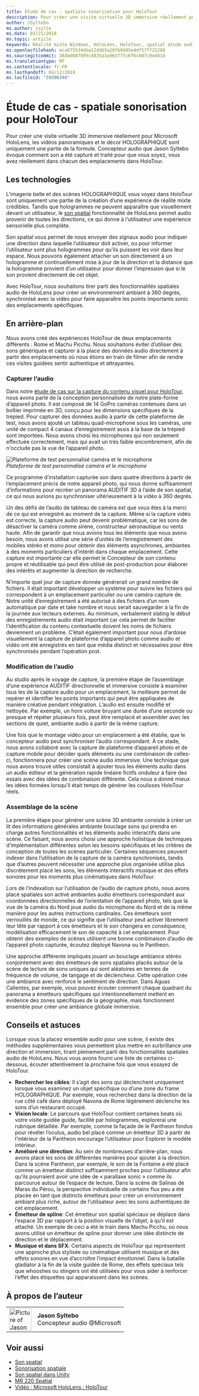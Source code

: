 ```yaml
---
title: Étude de cas - spatiale sonorisation pour HoloTour
description: Pour créer une visite virtuelle 3D immersive réellement pour Microsoft HoloLens, les vidéos panoramiques et le décor HOLOGRAPHIQUE sont uniquement une partie de la formule.
author: JSyltebo
ms.author: jsylte
ms.date: 03/21/2018
ms.topic: article
keywords: Réalité mixte Windows, HoloLens, HoloTour, spatial étude audio, de casse
ms.openlocfilehash: eca675534dba12dd65a20fb9d85e4df57f725288
ms.sourcegitcommit: 384b0087899cd835a3a965f75c6f6c607c9edd1b
ms.translationtype: MT
ms.contentlocale: fr-FR
ms.lasthandoff: 04/12/2019
ms.locfileid: "59596340"
---
```

# <a name="case-study---spatial-sound-design-for-holotour"></a>Étude de cas - spatiale sonorisation pour HoloTour

Pour créer une visite virtuelle 3D immersive réellement pour Microsoft HoloLens, les vidéos panoramiques et le décor HOLOGRAPHIQUE sont uniquement une partie de la formule. Concepteur audio que Jason Syltebo évoque comment son a été capturé et traité pour que vous soyez, vous avez réellement dans chacun des emplacements dans HoloTour.

## <a name="the-tech"></a>Les technologies

L’imagerie belle et des scènes HOLOGRAPHIQUE vous voyez dans HoloTour sont uniquement une partie de la création d’une expérience de réalité mixte crédibles. Tandis que hologrammes ne peuvent apparaître que visuellement devant un utilisateur, le [son spatial](spatial-sound.md) fonctionnalité de HoloLens permet audio provenir de toutes les directions, ce qui donne à l’utilisateur une expérience sensorielle plus complète.

Son spatial vous permet de nous envoyer des signaux audio pour indiquer une direction dans laquelle l’utilisateur doit activer, ou pour informer l’utilisateur sont plus hologrammes pour qu’ils puissent les voir dans leur espace. Nous pouvons également attacher un son directement à un hologramme et continuellement mise à jour de la direction et la distance que la hologramme provient d’un utilisateur pour donner l’impression que si le son provient directement de cet objet.

Avec HoloTour, nous souhaitons tirer parti des fonctionnalités spatiales audio de HoloLens pour créer un environnement ambiant à 360 degrés, synchronisé avec la vidéo pour faire apparaître les points importants sonic des emplacements spécifiques.

## <a name="behind-the-scenes"></a>En arrière-plan

Nous avons créé des expériences HoloTour de deux emplacements différents : Rome et Machu Picchu. Nous souhaitons éviter d’utiliser des sons génériques et capturer à la place des données audio directement à partir des emplacements où nous étions en train de filmer afin de rendre ces visites guidées sentir authentique et attrayantes.

### <a name="capturing-the-audio"></a>Capturer l’audio

Dans notre [étude de cas sur la capture du contenu visuel pour HoloTour](case-study-capturing-and-creating-content-for-holotour.md), nous avons parlé de la conception personnalisée de notre plate-forme d’appareil photo. Il est composé de 14 GoPro caméras contenues dans un boîtier imprimée en 3D, conçu pour les dimensions spécifiques de la trépied. Pour capturer des données audio à partir de cette plateforme de test, nous avons ajouté un tableau quad-microphone sous les caméras, une unité de compact 4 canaux d’enregistrement assis à la base de la trépied sont importées. Nous avons choisi les microphones qui non seulement effectuée correctement, mais qui avait un très faible encombrement, afin de n'occlude pas la vue de l’appareil photo.

![Plateforme de test personnalisé caméra et le microphone](images/camera-rig-microphones-300px.png)<br>
*Plateforme de test personnalisé caméra et le microphone*

Ce programme d’installation capturée son dans quatre directions à partir de l’emplacement précis de notre appareil photo, qui nous donne suffisamment d’informations pour recréer un panorama AUDITIF 3D à l’aide de son spatial, ce qui nous aurions pu synchroniser ultérieurement à la vidéo à 360 degrés.

Un des défis de l’audio de tableau de caméra est que vous êtes à la merci de ce qui est enregistré au moment de la capture. Même si la capture vidéo est correcte, la capture audio peut devenir problématique, car les sons de désactiver la caméra comme sirène, constructeur aéronautique ou vents haute. Afin de garantir que nous avions tous les éléments que nous avons besoin, nous avons utilisé une série d’unités de l’enregistrement des mobiles stéréo et mono pour obtenir des éléments asynchrones, ambiantes à des moments particuliers d’intérêt dans chaque emplacement. Cette capture est importante car elle permet le Concepteur de son contenu propre et réutilisable qui peut être utilisé de post-production pour élaborer des intérêts et augmenter la direction de recherche.

N’importe quel jour de capture donnée générerait un grand nombre de fichiers. Il était important développer un système pour suivre les fichiers qui correspondent à un emplacement particulier ou une caméra capture de. Notre unité d’enregistrement a été autorisé à des fichiers d’un nom automatique par date et take nombre et nous serait sauvegarder à la fin de la journée aux lecteurs externes. Au minimum, verbalement slating le début des enregistrements audio était important car cela permet de faciliter l’identification du contenu contextuelle doivent les noms de fichiers deviennent un problème. C’était également important pour nous d’ardoise visuellement la capture de plateforme d’appareil photo comme audio et vidéo ont été enregistrés en tant que média distinct et nécessaires pour être synchronisés pendant l’opération post.

### <a name="editing-the-audio"></a>Modification de l’audio

Au studio après le voyage de capture, la première étape de l’assemblage d’une expérience AUDITIF directionnelle et immersive consiste à examiner tous les de la capture audio pour un emplacement, la meilleure permet de repérer et identifier les points importants qui peut être appliquées de manière créative pendant intégration. L’audio est ensuite modifié et nettoyée. Par exemple, un horn voiture bruyant une durée d’une seconde ou presque et répéter plusieurs fois, peut être remplacé et assembler avec les sections de quiet, ambiante audio à partir de la même capture.

Une fois que le montage vidéo pour un emplacement a été établie, que le concepteur audio peut synchroniser l’audio correspondant. À ce stade, nous avons collaboré avec la capture de plateforme d’appareil photo et de capture mobile pour décider quels éléments ou une combinaison de celles-ci, fonctionnera pour créer une scène audio immersive. Une technique que nous avons trouvé utiles consistait à ajouter tous les éléments audio dans un audio éditeur et la génération rapide linéaire fictifs onduleur à faire des essais avec des idées de combinaison différente. Cela nous a donné mieux les idées formées lorsqu’il était temps de générer les coulisses HoloTour réels.

### <a name="assembling-the-scene"></a>Assemblage de la scène

La première étape pour générer une scène 3D ambiante consiste à créer un lit des informations générales ambiante bouclage sons qui prendra en charge autres fonctionnalités et les éléments audio interactifs dans une scène. Ce faisant, nous avons choisi une approche holistique de techniques d’implémentation différentes selon les besoins spécifiques et les critères de conception de toutes les scènes particulier. Certaines séquences peuvent indexer dans l’utilisation de la capture de la caméra synchronisés, tandis que d’autres peuvent nécessiter une approche plus organisée utilise plus discrètement placé les sons, les éléments interactifs musique et des effets sonores pour les moments plus cinématiques dans HoloTour.

Lors de l’indexation sur l’utilisation de l’audio de capture photo, nous avons placé spatiales son activé ambiantes audio émetteurs correspondant aux coordonnées directionnelles de l’orientation de l’appareil photo, tels que la vue de la caméra du Nord joue audio du microphone du Nord et de la même manière pour les autres instructions cardinales. Ces émetteurs sont verrouillés de monde, ce qui signifie que l’utilisateur peut activer librement leur tête par rapport à ces émetteurs et le son changera en conséquence, modélisation efficacement le son de capacité à cet emplacement. Pour obtenir des exemples de scènes utilisent une bonne combinaison d’audio de l’appareil photo capturée, écoutez déployé Navona ou le Pantheon.

Une approche différente impliqués jouant un bouclage ambiance stéréo conjointement avec des émetteurs de sons spatiales placés autour de la scène de lecture de sons uniques qui sont aléatoires en termes de fréquence de volume, de tangage et de déclencheur. Cette opération crée une ambiance avec renforce le sentiment de direction. Dans Aguas Calientes, par exemple, vous pouvez écouter comment chaque quadrant du panorama a émetteurs spécifiques qui intentionnellement mettent en évidence des zones spécifiques de la géographie, mais fonctionnent ensemble pour créer une ambiance globale immersive.

## <a name="tips-and-tricks"></a>Conseils et astuces

Lorsque vous la placez ensemble audio pour une scène, il existe des méthodes supplémentaires vous permettent plus mettre en surbrillance une direction et immersion, tirant pleinement parti des fonctionnalités spatiales audio de HoloLens. Nous vous avons fourni une liste de certaines ci-dessous, écouter attentivement la prochaine fois que vous essayez de HoloTour.
* **Rechercher les cibles**: Il s’agit des sons qui déclenchent uniquement lorsque vous examinez un objet spécifique ou d’une zone du frame HOLOGRAPHIQUE. Par exemple, vous recherchez dans la direction de la rue côté café dans déployé Navona de Rome légèrement déclenche les sons d’un restaurant occupé.
* **Vision locale**: Le parcours que HoloTour contient certaines beats où votre visite guidée guide, facilité par hologrammes, explorerai une rubrique détaillée. Par exemple, comme la façade de le Pantheon fondus pour révéler l’oculus, audio bel placé comme un émetteur 3D à partir de l’intérieur de la Pantheon encourage l’utilisateur pour Explorer le modèle intérieur.
* **Amélioré une direction**: Au sein de nombreuses d’arrière-plan, nous avons placé les sons de différentes manières pour ajouter à la direction. Dans la scène Pantheon, par exemple, le son de la Fontaine a été placé comme un émetteur distinct suffisamment proches pour l’utilisateur afin qu’ils pourraient avoir une idée de « parallaxe sonic » comme ils parcourue autour de l’espace de lecture. Dans la scène de Salinas de Maras du Pérou, la perspective individuelle de certains flux peu a été placée en tant que distincts émetteurs pour créer un environnement ambiant plus riche, autour de l’utilisateur avec les sons authentiques de cet emplacement.
* **Émetteur de spline**: Cet émetteur son spatial spéciaux se déplace dans l’espace 3D par rapport à la position visuelle de l’objet, à qu'il est attaché. Un exemple de ceci a été le train dans Machu Picchu, où nous avons utilisé un émetteur de spline pour donner une idée distincte de direction et le déplacement.
* **Musique et dans SFX**: Certains aspects de HoloTour qui représentent une approche plus stylisée ou cinématique utilisent musique et des effets sonores en vue d’accroître l’impact émotionnel. Dans la bataille gladiator à la fin de la visite guidée de Rome, des effets spéciaux tels que whooshes ou stingers ont été utilisées pour vous aider à renforcer l’effet des étiquettes qui apparaissent dans les scènes.

## <a name="about-the-author"></a>À propos de l’auteur

<table style="border-collapse:collapse">
<tr>
<td style="border-style: none" width="60px"><img alt="Picture of Jason Syltebo" width="60" height="60" src="images/syltebo.png"></td>
<td style="border-style: none"><b>Jason Syltebo</b><br>Concepteur audio @Microsoft</td>
</tr>
</table>

## <a name="see-also"></a>Voir aussi
* [Son spatial](spatial-sound.md)
* [Sonorisation spatiale](spatial-sound-design.md)
* [Son spatial dans Unity](spatial-sound-in-unity.md)
* [MR 220 Spatial](holograms-220.md)
* [Vidéo : Microsoft HoloLens : HoloTour](https://www.youtube.com/watch?v=pLd9WPlaMpY)

 
